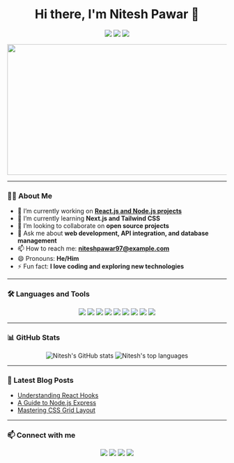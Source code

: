 <h1 align="center">Hi there, I'm Nitesh Pawar 👋</h1>

<p align="center">
  <a href="https://www.linkedin.com/in/nitesh-pawar/"><img src="https://img.shields.io/badge/LinkedIn-0077B5?style=for-the-badge&logo=linkedin&logoColor=white"></a>
  <a href="https://github.com/niteshpawar97"><img src="https://img.shields.io/github/followers/niteshpawar97?label=GitHub&style=for-the-badge"></a>
  <a href="mailto:niteshpawar97@example.com"><img src="https://img.shields.io/badge/Email-D14836?style=for-the-badge&logo=gmail&logoColor=white"></a>
</p>

<p align="center">
  <img src="https://user-images.githubusercontent.com/6290720/114232800-8eea0580-9986-11eb-92a3-813d1f9c239f.gif" width="600" height="300">
</p>

---

### 👨‍💻 About Me

- 🔭 I’m currently working on **[React.js and Node.js projects](https://github.com/niteshpawar97)**
- 🌱 I’m currently learning **Next.js and Tailwind CSS**
- 👯 I’m looking to collaborate on **open source projects**
- 💬 Ask me about **web development, API integration, and database management**
- 📫 How to reach me: **[niteshpawar97@example.com](mailto:niteshpawar97@example.com)**
- 😄 Pronouns: **He/Him**
- ⚡ Fun fact: **I love coding and exploring new technologies**

---

### 🛠️ Languages and Tools

<p align="center">
  <img src="https://img.shields.io/badge/JavaScript-F7DF1E?style=for-the-badge&logo=javascript&logoColor=black">
  <img src="https://img.shields.io/badge/React-61DAFB?style=for-the-badge&logo=react&logoColor=black">
  <img src="https://img.shields.io/badge/Node.js-339933?style=for-the-badge&logo=nodedotjs&logoColor=white">
  <img src="https://img.shields.io/badge/Express.js-000000?style=for-the-badge&logo=express&logoColor=white">
  <img src="https://img.shields.io/badge/Sequelize-52B0E7?style=for-the-badge&logo=sequelize&logoColor=white">
  <img src="https://img.shields.io/badge/Tailwind_CSS-38B2AC?style=for-the-badge&logo=tailwind-css&logoColor=white">
  <img src="https://img.shields.io/badge/HTML-E34F26?style=for-the-badge&logo=html5&logoColor=white">
  <img src="https://img.shields.io/badge/CSS-1572B6?style=for-the-badge&logo=css3&logoColor=white">
  <img src="https://img.shields.io/badge/Git-F05032?style=for-the-badge&logo=git&logoColor=white">
</p>

---

### 📊 GitHub Stats

<p align="center">
  <img src="https://github-readme-stats.vercel.app/api?username=niteshpawar97&show_icons=true&theme=radical" alt="Nitesh's GitHub stats">
  <img src="https://github-readme-stats.vercel.app/api/top-langs/?username=niteshpawar97&layout=compact&theme=radical" alt="Nitesh's top languages">
</p>

---

### 📝 Latest Blog Posts

<!-- BLOG-POST-LIST:START -->
- [Understanding React Hooks](https://example.com/understanding-react-hooks)
- [A Guide to Node.js Express](https://example.com/guide-to-nodejs-express)
- [Mastering CSS Grid Layout](https://example.com/mastering-css-grid-layout)
<!-- BLOG-POST-LIST:END -->

---

### 📫 Connect with me

<p align="center">
  <a href="https://www.linkedin.com/in/nitesh-pawar/"><img src="https://img.shields.io/badge/LinkedIn-0077B5?style=for-the-badge&logo=linkedin&logoColor=white"></a>
  <a href="https://twitter.com/niteshpawar97"><img src="https://img.shields.io/badge/Twitter-1DA1F2?style=for-the-badge&logo=twitter&logoColor=white"></a>
  <a href="https://dev.to/niteshpawar97"><img src="https://img.shields.io/badge/Dev.to-0A0A0A?style=for-the-badge&logo=dev.to&logoColor=white"></a>
  <a href="https://medium.com/@niteshpawar97"><img src="https://img.shields.io/badge/Medium-12100E?style=for-the-badge&logo=medium&logoColor=white"></a>
</p>
